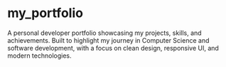 # my_portfolio
A personal developer portfolio showcasing my projects, skills, and achievements. Built to highlight my journey in Computer Science and software development, with a focus on clean design, responsive UI, and modern technologies.
